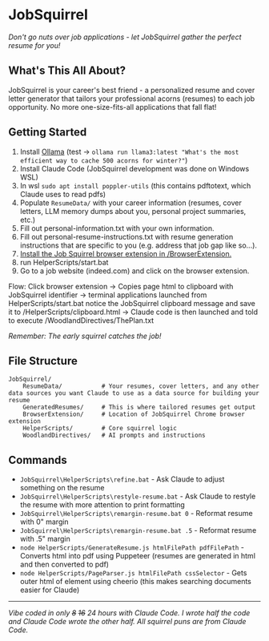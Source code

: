 # JobSquirrel

*Don't go nuts over job applications - let JobSquirrel gather the perfect resume for you!*

## What's This All About?

JobSquirrel is your career's best friend - a personalized resume and cover letter generator that tailors your professional acorns (resumes) to each job opportunity. No more one-size-fits-all applications that fall flat!

## Getting Started

1. Install [Ollama](https://ollama.com/download/windows) (test -> `ollama run llama3:latest "What's the most efficient way to cache 500 acorns for winter?"`)
2. Install Claude Code (JobSquirrel development was done on Windows WSL)
3. In wsl `sudo apt install poppler-utils` (this contains pdftotext, which Claude uses to read pdfs)
4. Populate `ResumeData/` with your career information (resumes, cover letters, LLM memory dumps about you, personal project summaries, etc.)
5. Fill out personal-information.txt with your own information.
6. Fill out personal-resume-instructions.txt with resume generation instructions that are specific to you (e.g. address that job gap like so...).
7. [Install the Job Squirrel browser extension in /BrowserExtension.](https://claude.ai/share/9c00acf1-23bd-486d-85a4-300b63d6d24b)
8. run HelperScripts/start.bat
9. Go to a job website (indeed.com) and click on the browser extension.

Flow: Click browser extension -> Copies page html to clipboard with JobSquirrel identifier -> terminal applications launched from HelperScripts/start.bat notice the JobSquirrel clipboard message and save it to /HelperScripts/clipboard.html -> Claude code is then launched and told to execute /WoodlandDirectives/ThePlan.txt

*Remember: The early squirrel catches the job!*

## File Structure

```
JobSquirrel/
    ResumeData/           # Your resumes, cover letters, and any other data sources you want Claude to use as a data source for building your resume
    GeneratedResumes/     # This is where tailored resumes get output
    BrowserExtension/     # Location of JobSquirrel Chrome browser extension
    HelperScripts/        # Core squirrel logic
    WoodlandDirectives/   # AI prompts and instructions
```

## Commands

- `JobSquirrel\HelperScripts\refine.bat` - Ask Claude to adjust something on the resume
- `JobSquirrel\HelperScripts\restyle-resume.bat` - Ask Claude to restyle the resume with more attention to print formatting
- `JobSquirrel\HelperScripts\remargin-resume.bat 0` - Reformat resume with 0" margin
- `JobSquirrel\HelperScripts\remargin-resume.bat .5` - Reformat resume with .5" margin
- `node HelperScripts/GenerateResume.js htmlFilePath pdfFilePath` - Converts html into pdf using Puppeteer (resumes are generated in html and then converted to pdf)
- `node HelperScripts/PageParser.js htmlFilePath cssSelector` - Gets outer html of element using cheerio (this makes searching documents easier for Claude)

---

*Vibe coded in only ~~8~~ ~~16~~ 24 hours with Claude Code. I wrote half the code and Claude Code wrote the other half. All squirrel puns are from Claude Code.*